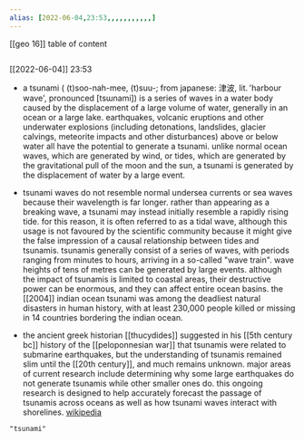 ```yaml
---
alias: [2022-06-04,23:53,,,,,,,,,,,]
---
```

[[geo 16]]
table of content
```toc
```

[[2022-06-04]] 23:53
- a tsunami ( (t)soo-nah-mee, (t)suu-; from japanese: 津波, lit. 'harbour wave', pronounced [tsɯnami]) is a series of waves in a water body caused by the displacement of a large volume of water, generally in an ocean or a large lake. earthquakes, volcanic eruptions and other underwater explosions (including detonations, landslides, glacier calvings, meteorite impacts and other disturbances) above or below water all have the potential to generate a tsunami. unlike normal ocean waves, which are generated by wind, or tides, which are generated by the gravitational pull of the moon and the sun, a tsunami is generated by the displacement of water by a large event. 

- tsunami waves do not resemble normal undersea currents or sea waves because their wavelength is far longer. rather than appearing as a breaking wave, a tsunami may instead initially resemble a rapidly rising tide. for this reason, it is often referred to as a tidal wave, although this usage is not favoured by the scientific community because it might give the false impression of a causal relationship between tides and tsunamis. tsunamis generally consist of a series of waves, with periods ranging from minutes to hours, arriving in a so-called "wave train". wave heights of tens of metres can be generated by large events. although the impact of tsunamis is limited to coastal areas, their destructive power can be enormous, and they can affect entire ocean basins. the [[2004]] indian ocean tsunami was among the deadliest natural disasters in human history, with at least 230,000 people killed or missing in 14 countries bordering the indian ocean.

- the ancient greek historian [[thucydides]] suggested in his [[5th century bc]] history of the [[peloponnesian war]] that tsunamis were related to submarine earthquakes, but the understanding of tsunamis remained slim until the [[20th century]], and much remains unknown. major areas of current research include determining why some large earthquakes do not generate tsunamis while other smaller ones do. this ongoing research is designed to help accurately forecast the passage of tsunamis across oceans as well as how tsunami waves interact with shorelines.
[wikipedia](https://en.wikipedia.org/wiki/tsunami)
```query
"tsunami"
```